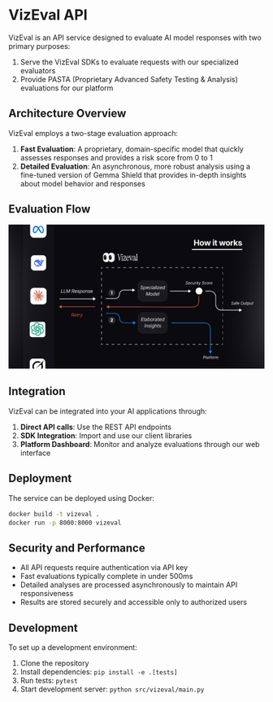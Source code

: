# VizEval API

VizEval is an API service designed to evaluate AI model responses with two primary purposes:

1. Serve the VizEval SDKs to evaluate requests with our specialized evaluators
2. Provide PASTA (Proprietary Advanced Safety Testing & Analysis) evaluations for our platform

## Architecture Overview

VizEval employs a two-stage evaluation approach:

1. **Fast Evaluation**: A proprietary, domain-specific model that quickly assesses responses and provides a risk score from 0 to 1
2. **Detailed Evaluation**: An asynchronous, more robust analysis using a fine-tuned version of Gemma Shield that provides in-depth insights about model behavior and responses

## Evaluation Flow

<div align="center">
    <img src="docs/assets/evaluation_flow.jpg" alt="Evaluation Flow">
</div>    

## Integration

VizEval can be integrated into your AI applications through:

1. **Direct API calls**: Use the REST API endpoints
2. **SDK Integration**: Import and use our client libraries
3. **Platform Dashboard**: Monitor and analyze evaluations through our web interface

## Deployment

The service can be deployed using Docker:

```bash
docker build -t vizeval .
docker run -p 8000:8000 vizeval
```

## Security and Performance

- All API requests require authentication via API key
- Fast evaluations typically complete in under 500ms
- Detailed analyses are processed asynchronously to maintain API responsiveness
- Results are stored securely and accessible only to authorized users

## Development

To set up a development environment:

1. Clone the repository
2. Install dependencies: `pip install -e .[tests]`
3. Run tests: `pytest`
4. Start development server: `python src/vizeval/main.py`